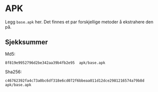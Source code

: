 # APK

Legg `base.apk` her. Det finnes et par forskjellige metoder å ekstrahere den på.

## Sjekksummer

Md5:
```
8f819e9952796d2be342aa39b4fb2e95  apk/base.apk
```

Sha256:
```
c46762392fa4c73a0bc6df318e6cd072f6bbeaa011d12dce2981216574a79b8d  apk/base.apk
```

